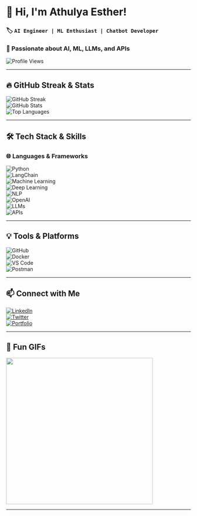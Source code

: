 <!-- Introduction -->
# 👋 Hi, I'm Athulya Esther! 

### 🏷️ `AI Engineer | ML Enthusiast | Chatbot Developer`
### 🚀 Passionate about AI, ML, LLMs, and APIs

![Profile Views](https://komarev.com/ghpvc/?username=athulyaesther777&color=blue)

---

## 🔥 GitHub Streak & Stats  
![GitHub Streak](https://streak-stats.demolab.com/?user=athulyaesther777&theme=tokyonight&hide_border=true)  
![GitHub Stats](https://github-readme-stats.vercel.app/api?username=athulyaesther777&show_icons=true&theme=radical)  
![Top Languages](https://github-readme-stats.vercel.app/api/top-langs/?username=athulyaesther777&layout=compact&theme=dracula)

---

## 🛠️ Tech Stack & Skills  
### 🌐 Languages & Frameworks  
![Python](https://img.shields.io/badge/Python-3776AB?style=for-the-badge&logo=python&logoColor=white)  
![LangChain](https://img.shields.io/badge/LangChain-000000?style=for-the-badge&logo=langchain&logoColor=yellow)  
![Machine Learning](https://img.shields.io/badge/Machine%20Learning-ff6f00?style=for-the-badge&logo=scikitlearn&logoColor=white)  
![Deep Learning](https://img.shields.io/badge/Deep%20Learning-8A2BE2?style=for-the-badge&logo=pytorch&logoColor=white)  
![NLP](https://img.shields.io/badge/NLP-008080?style=for-the-badge&logo=opennlp&logoColor=white)  
![OpenAI](https://img.shields.io/badge/OpenAI-412991?style=for-the-badge&logo=openai&logoColor=white)  
![LLMs](https://img.shields.io/badge/LLMs-%23008080.svg?style=for-the-badge&logo=ai&logoColor=white)  
![APIs](https://img.shields.io/badge/APIs-ff4081?style=for-the-badge&logo=fastapi&logoColor=white)  

---

## 💡 Tools & Platforms  
![GitHub](https://img.shields.io/badge/GitHub-181717?style=for-the-badge&logo=github&logoColor=white)  
![Docker](https://img.shields.io/badge/Docker-2496ED?style=for-the-badge&logo=docker&logoColor=white)  
![VS Code](https://img.shields.io/badge/VS%20Code-007ACC?style=for-the-badge&logo=visualstudiocode&logoColor=white)  
![Postman](https://img.shields.io/badge/Postman-FF6C37?style=for-the-badge&logo=postman&logoColor=white)  

---

## 📫 Connect with Me  
[![LinkedIn](https://img.shields.io/badge/LinkedIn-blue?style=for-the-badge&logo=linkedin)](https://www.linkedin.com/in/athulyaesther777/)  
[![Twitter](https://img.shields.io/badge/Twitter-blue?style=for-the-badge&logo=twitter)](https://twitter.com/athulyaesther777)  
[![Portfolio](https://img.shields.io/badge/Portfolio-000?style=for-the-badge&logo=codepen)](https://your-portfolio-link.com)  

---

## 🎉 Fun GIFs  
<img src="https://media.giphy.com/media/2IudUHdI075HL02Pkk/giphy.gif" width="400">  

---

